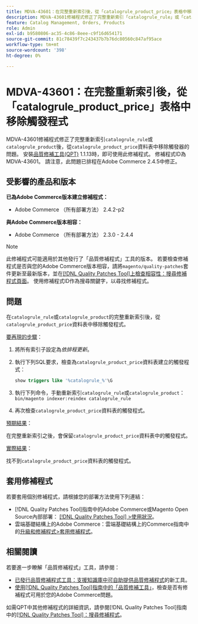 ```yaml
---
title: MDVA-43601：在完整重新索引後，從「catalogrule_product_price」表格中移除觸發程式
description: MDVA-43601修補程式修正了完整重新索引「catalogrule_rule」或「catalogrule_product」後，從「catalogrule_product_price」表格移除觸發程式的問題。 安裝[Quality Patches Tool (QPT)](https://experienceleague.adobe.com/zh-hant/docs/commerce-knowledge-base/kb/announcements/commerce-announcements/magento-quality-patches-released-new-tool-to-self-serve-quality-patches) 1.1.13後，即可使用此修補程式。 修補程式ID為MDVA-43601。 請注意，此問題已排程在Adobe Commerce 2.4.5中修正。
feature: Catalog Management, Orders, Products
role: Admin
exl-id: b9580806-ac35-4c86-8eee-c9f16d654171
source-git-commit: 81c78439f7c243437b7b76dc80560c847af95ace
workflow-type: tm+mt
source-wordcount: '398'
ht-degree: 0%

---
```


# MDVA-43601：在完整重新索引後，從「catalogrule_product_price」表格中移除觸發程式

MDVA-43601修補程式修正了完整重新索引`catalogrule_rule`或`catalogrule_product`後，從`catalogrule_product_price`資料表中移除觸發器的問題。 安裝[品質修補工具(QPT)](https://experienceleague.adobe.com/zh-hant/docs/commerce-knowledge-base/kb/announcements/commerce-announcements/magento-quality-patches-released-new-tool-to-self-serve-quality-patches) 1.1.13時，即可使用此修補程式。 修補程式ID為MDVA-43601。 請注意，此問題已排程在Adobe Commerce 2.4.5中修正。

## 受影響的產品和版本

**已為Adobe Commerce版本建立修補程式：**

* Adobe Commerce （所有部署方法） 2.4.2-p2

**與Adobe Commerce版本相容：**

* Adobe Commerce （所有部署方法） 2.3.0 - 2.4.4

>[!NOTE]
>
>此修補程式可能適用於其他發行了「品質修補程式」工具的版本。 若要檢查修補程式是否與您的Adobe Commerce版本相容，請將`magento/quality-patches`套件更新至最新版本，並在[[!DNL Quality Patches Tool]上檢查相容性：搜尋修補程式頁面](https://experienceleague.adobe.com/zh-hant/docs/commerce-knowledge-base/kb/announcements/commerce-announcements/magento-quality-patches-released-new-tool-to-self-serve-quality-patches)。 使用修補程式ID作為搜尋關鍵字，以尋找修補程式。

## 問題

在`catalogrule_rule`或`catalogrule_product`的完整重新索引後，從`catalogrule_product_price`資料表中移除觸發程式。

<u>要再現的步驟</u>：

1. 將所有索引子設定為&#x200B;*依排程更新*。
1. 執行下列SQL要求，檢查為`catalogrule_product_price`資料表建立的觸發程式：

   ```sql
   show triggers like '%catalogrule_%'\G
   ```

1. 執行下列命令，手動重新索引`catalogrule_rule`或`catalogrule_product`： `bin/magento indexer:reindex catalogrule_rule`
1. 再次檢查`catalogrule_product_price`資料表的觸發程式。

<u>預期結果</u>：

在完整重新索引之後，會保留`catalogrule_product_price`資料表中的觸發程式。

<u>實際結果</u>：

找不到`catalogrule_product_price`資料表的觸發程式。

## 套用修補程式

若要套用個別修補程式，請根據您的部署方法使用下列連結：

* [!DNL Quality Patches Tool]指南中的Adobe Commerce或Magento Open Source內部部署： [[!DNL Quality Patches Tool] >使用狀況](/help/tools/quality-patches-tool/usage.md)。
* 雲端基礎結構上的Adobe Commerce：雲端基礎結構上的Commerce指南中的[升級和修補程式>套用修補程式](https://experienceleague.adobe.com/docs/commerce-cloud-service/user-guide/develop/upgrade/apply-patches.html?lang=zh-Hant)。

## 相關閱讀

若要進一步瞭解「品質修補程式」工具，請參閱：

* [已發行品質修補程式工具：支援知識庫中可自助提供品質修補程式](https://experienceleague.adobe.com/zh-hant/docs/commerce-knowledge-base/kb/announcements/commerce-announcements/magento-quality-patches-released-new-tool-to-self-serve-quality-patches)的新工具。
* [使用[!DNL Quality Patches Tool]指南中的「品質修補工具」](/help/tools/quality-patches-tool/patches-available-in-qpt/check-patch-for-magento-issue-with-magento-quality-patches.md)，檢查是否有修補程式可用於您的Adobe Commerce問題。

如需QPT中其他修補程式的詳細資訊，請參閱[!DNL Quality Patches Tool]指南中的[[!DNL Quality Patches Tool]：搜尋修補程式](https://experienceleague.adobe.com/tools/commerce-quality-patches/index.html?lang=zh-Hant)。
